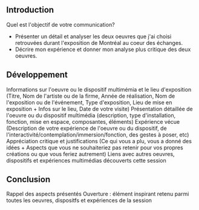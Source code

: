 <h2>Introduction</h2>
Quel est l'objectif de votre communication?

- Présenter un détail et analyser les deux oeuvres que j'ai choisi retrouvées durant l'exposition de Montréal au coeur des échanges.
- Décrire mon expérience et donner mon analyse plus critique des deux oeuvres. 

<h2>Développement</h2>
Informations sur l'oeuvre ou le dispositif multimémia et le lieu d'exposition (Titre, Nom de l'artiste ou de la firme, Année de réalisation, Nom de l'exposition ou de l'événement, Type d'exposition, Lieu de mise en exposition + Infos sur le lieu, Date de votre visite)
 Présentation détaillée de l'oeuvre ou du dispositif multimédia (description, type d'installation, fonction, mise en espace, composantes, éléments)
 Expérience vécue (Description de votre expérience de l'oeuvre ou du dispositif, de l'interactivité/contemplation/immersion/fonction, des gestes à poser, etc)
 Appréciation critique et justifications (Ce qui vous a plu, vous a donné des idées + Aspects que vous ne souhaiteriez pas retenir pour vos propres créations ou que vous feriez autrement)
 Liens avec autres oeuvres, dispositifs et expériences multimédias découverts cette session
 
<h2>Conclusion</h2>
Rappel des aspects présentés
 Ouverture : élément inspirant retenu parmi toutes les oeuvres, dispositfs et expériences de la session
